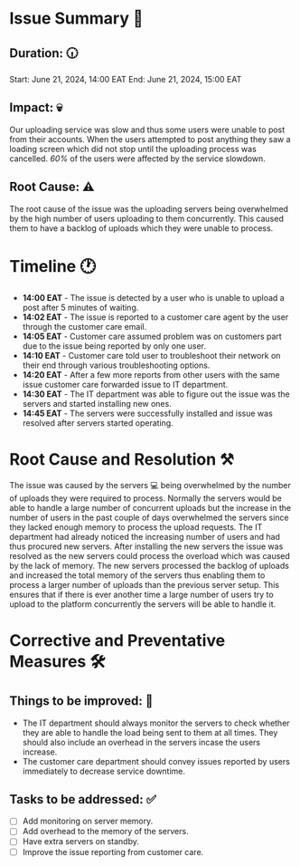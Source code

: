# Issue Summary :book:
## Duration: :clock630:
Start: June 21, 2024, 14:00 EAT
End: June 21, 2024, 15:00 EAT

## Impact: :skull:
Our uploading service was slow and thus some users were unable to post from their accounts. When the users attempted to post anything they saw a loading screen which did not stop until the uploading process was cancelled. *60%* of the users were affected by the service slowdown.

## Root Cause: :warning:
The root cause of the issue was the uploading servers being overwhelmed by the high number of users uploading to them concurrently. This caused them to have a backlog of uploads which they were unable to process.

# Timeline :clock1:
- **14:00 EAT** - The issue is detected by a user who is unable to upload a post after 5 minutes of waiting.
- **14:02 EAT** - The issue is reported to a customer care agent by the user through the customer care email.
- **14:05 EAT** - Customer care assumed problem was on customers part due to the issue being reported by only one user.
- **14:10 EAT** - Customer care told user to troubleshoot their network on their end through various troubleshooting options.
- **14:20 EAT** - After a few more reports from other users with the same issue customer care forwarded issue to IT department.
- **14:30 EAT** - The IT department was able to figure out the issue was the servers and started installing new ones.
- **14:45 EAT** - The servers were successfully installed and issue was resolved after servers started operating.

# Root Cause and Resolution :hammer_and_pick:
The issue was caused by the servers :computer: being overwhelmed by the number of uploads they were required to process. Normally the servers would be able to handle a large number of concurrent uploads but the increase in the number of users in the past couple of days overwhelmed the servers since they lacked enough memory to process the upload requests. The IT department had already noticed the increasing number of users and had thus procured new servers. After installing the new servers the issue was resolved as the new servers could process the overload which was caused by the lack of memory. The new servers processed the backlog of uploads and increased the total memory of the servers thus enabling them to process a larger number of uploads than the previous server setup. This ensures that if there is ever another time a large number of users try to upload to the platform concurrently the servers will be able to handle it.

# Corrective and Preventative Measures :hammer_and_wrench:
## Things to be improved: :hammer:
- The IT department should always monitor the servers to check whether they are able to handle the load being sent to them at all times. They should also include an overhead in the servers incase the users increase.
- The customer care department should convey issues reported by users immediately to decrease service downtime.

## Tasks to be addressed: :white_check_mark:
- [ ] Add monitoring on server memory.
- [ ] Add overhead to the memory of the servers.
- [ ] Have extra servers on standby.
- [ ] Improve the issue reporting from customer care.
